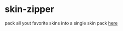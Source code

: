 # skin-zipper
pack all yout favorite skins into a single skin pack [here](https://innova67.github.io/skin-zipper/)

